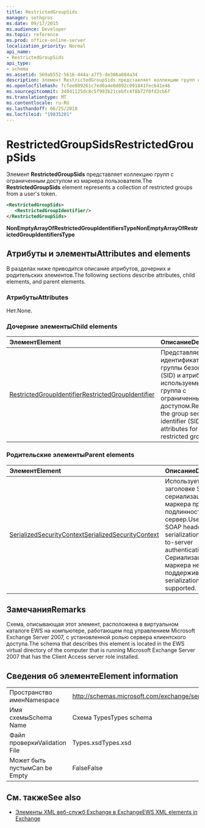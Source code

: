 ```yaml
---
title: RestrictedGroupSids
manager: sethgros
ms.date: 09/17/2015
ms.audience: Developer
ms.topic: reference
ms.prod: office-online-server
localization_priority: Normal
api_name:
- RestrictedGroupSids
api_type:
- schema
ms.assetid: 569ab552-5616-444a-a7f5-de366a684a34
description: Элемент RestrictedGroupSids представляет коллекцию групп с ограниченным доступом из маркера пользователя.
ms.openlocfilehash: fcfee809261c7ed0a4e0d092c091841fec641e46
ms.sourcegitcommit: 34041125dc8c5f993b21cebfc4f8b72f0fd2cb6f
ms.translationtype: MT
ms.contentlocale: ru-RU
ms.lasthandoff: 06/25/2018
ms.locfileid: "19835201"
---
```

# <a name="restrictedgroupsids"></a><span data-ttu-id="d44cd-103">RestrictedGroupSids</span><span class="sxs-lookup"><span data-stu-id="d44cd-103">RestrictedGroupSids</span></span>

<span data-ttu-id="d44cd-104">Элемент **RestrictedGroupSids** представляет коллекцию групп с ограниченным доступом из маркера пользователя.</span><span class="sxs-lookup"><span data-stu-id="d44cd-104">The **RestrictedGroupSids** element represents a collection of restricted groups from a user's token.</span></span> 
  
```xml
<RestrictedGroupSids>
   <RestrictedGroupIdentifier/>
</RestrictedGroupSids>
```

 <span data-ttu-id="d44cd-105">**NonEmptyArrayOfRestrictedGroupIdentifiersType**</span><span class="sxs-lookup"><span data-stu-id="d44cd-105">**NonEmptyArrayOfRestrictedGroupIdentifiersType**</span></span>
## <a name="attributes-and-elements"></a><span data-ttu-id="d44cd-106">Атрибуты и элементы</span><span class="sxs-lookup"><span data-stu-id="d44cd-106">Attributes and elements</span></span>

<span data-ttu-id="d44cd-107">В разделах ниже приводится описание атрибутов, дочерних и родительских элементов.</span><span class="sxs-lookup"><span data-stu-id="d44cd-107">The following sections describe attributes, child elements, and parent elements.</span></span>
  
### <a name="attributes"></a><span data-ttu-id="d44cd-108">Атрибуты</span><span class="sxs-lookup"><span data-stu-id="d44cd-108">Attributes</span></span>

<span data-ttu-id="d44cd-109">Нет.</span><span class="sxs-lookup"><span data-stu-id="d44cd-109">None.</span></span>
  
### <a name="child-elements"></a><span data-ttu-id="d44cd-110">Дочерние элементы</span><span class="sxs-lookup"><span data-stu-id="d44cd-110">Child elements</span></span>

|<span data-ttu-id="d44cd-111">**Элемент**</span><span class="sxs-lookup"><span data-stu-id="d44cd-111">**Element**</span></span>|<span data-ttu-id="d44cd-112">**Описание**</span><span class="sxs-lookup"><span data-stu-id="d44cd-112">**Description**</span></span>|
|:-----|:-----|
|[<span data-ttu-id="d44cd-113">RestrictedGroupIdentifier</span><span class="sxs-lookup"><span data-stu-id="d44cd-113">RestrictedGroupIdentifier</span></span>](restrictedgroupidentifier.md) <br/> |<span data-ttu-id="d44cd-114">Представляет идентификатор группы безопасности (SID) и атрибуты, используемые для группа с ограниченным доступом.</span><span class="sxs-lookup"><span data-stu-id="d44cd-114">Represents the group security identifier (SID) and attributes for a restricted group.</span></span>  <br/> |
   
### <a name="parent-elements"></a><span data-ttu-id="d44cd-115">Родительские элементы</span><span class="sxs-lookup"><span data-stu-id="d44cd-115">Parent elements</span></span>

|<span data-ttu-id="d44cd-116">**Элемент**</span><span class="sxs-lookup"><span data-stu-id="d44cd-116">**Element**</span></span>|<span data-ttu-id="d44cd-117">**Описание**</span><span class="sxs-lookup"><span data-stu-id="d44cd-117">**Description**</span></span>|
|:-----|:-----|
|[<span data-ttu-id="d44cd-118">SerializedSecurityContext</span><span class="sxs-lookup"><span data-stu-id="d44cd-118">SerializedSecurityContext</span></span>](serializedsecuritycontext.md) <br/> |<span data-ttu-id="d44cd-119">Используется в заголовке SOAP для сериализации маркера проверки подлинности сервер сервер.</span><span class="sxs-lookup"><span data-stu-id="d44cd-119">Used in the SOAP header for token serialization in server- to-server authentication.</span></span> <span data-ttu-id="d44cd-120">Сериализация маркера не поддерживается.</span><span class="sxs-lookup"><span data-stu-id="d44cd-120">Token serialization is not supported.</span></span>  <br/> |
   
## <a name="remarks"></a><span data-ttu-id="d44cd-121">Замечания</span><span class="sxs-lookup"><span data-stu-id="d44cd-121">Remarks</span></span>

<span data-ttu-id="d44cd-122">Схема, описывающая этот элемент, расположена в виртуальном каталоге EWS на компьютере, работающем под управлением Microsoft Exchange Server 2007, с установленной ролью сервера клиентского доступа.</span><span class="sxs-lookup"><span data-stu-id="d44cd-122">The schema that describes this element is located in the EWS virtual directory of the computer that is running Microsoft Exchange Server 2007 that has the Client Access server role installed.</span></span>
  
## <a name="element-information"></a><span data-ttu-id="d44cd-123">Сведения об элементе</span><span class="sxs-lookup"><span data-stu-id="d44cd-123">Element information</span></span>

|||
|:-----|:-----|
|<span data-ttu-id="d44cd-124">Пространство имен</span><span class="sxs-lookup"><span data-stu-id="d44cd-124">Namespace</span></span>  <br/> |http://schemas.microsoft.com/exchange/services/2006/types  <br/> |
|<span data-ttu-id="d44cd-125">Имя схемы</span><span class="sxs-lookup"><span data-stu-id="d44cd-125">Schema Name</span></span>  <br/> |<span data-ttu-id="d44cd-126">Схема Types</span><span class="sxs-lookup"><span data-stu-id="d44cd-126">Types schema</span></span>  <br/> |
|<span data-ttu-id="d44cd-127">Файл проверки</span><span class="sxs-lookup"><span data-stu-id="d44cd-127">Validation File</span></span>  <br/> |<span data-ttu-id="d44cd-128">Types.xsd</span><span class="sxs-lookup"><span data-stu-id="d44cd-128">Types.xsd</span></span>  <br/> |
|<span data-ttu-id="d44cd-129">Может быть пустым</span><span class="sxs-lookup"><span data-stu-id="d44cd-129">Can be Empty</span></span>  <br/> |<span data-ttu-id="d44cd-130">False</span><span class="sxs-lookup"><span data-stu-id="d44cd-130">False</span></span>  <br/> |
   
## <a name="see-also"></a><span data-ttu-id="d44cd-131">См. также</span><span class="sxs-lookup"><span data-stu-id="d44cd-131">See also</span></span>



- [<span data-ttu-id="d44cd-132">Элементы XML веб-служб Exchange в Exchange</span><span class="sxs-lookup"><span data-stu-id="d44cd-132">EWS XML elements in Exchange</span></span>](ews-xml-elements-in-exchange.md)

